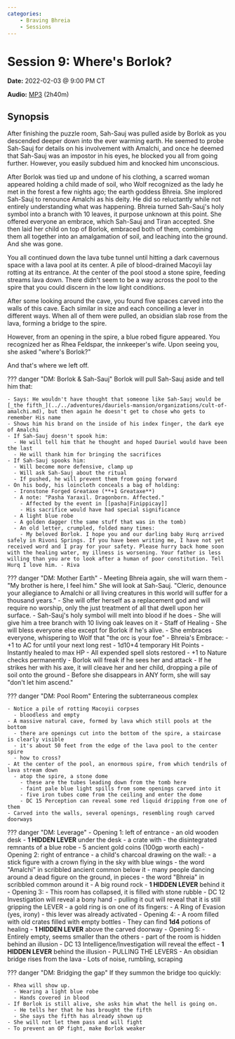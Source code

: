 ```yaml
---
categories:
    - Braving Bhreia
    - Sessions
---
```

# Session 9: Where's Borlok?

**Date:** 2022-02-03 @ 9:00 PM CT

**Audio:** [MP3](https://drive.google.com/file/d/18chMR_IEwWNSyKaIj0LH9p2qGzGFuWlM/view?usp=sharing) (2h40m)

## Synopsis

After finishing the puzzle room, Sah-Sauj was pulled aside by Borlok as you descended deeper down into the ever warming earth. He seemed to probe Sah-Sauj for details on his involvement with Amalchi, and once he deemed that Sah-Sauj was an impostor in his eyes, he blocked you all from going further. However, you easily subdued him and knocked him unconscious.

After Borlok was tied up and undone of his clothing, a scarred woman appeared holding a child made of soil, who Wolf recognized as the lady he met in the forest a few nights ago; the earth goddess Bhreia. She implored Sah-Sauj to renounce Amalchi as his deity. He did so reluctantly while not entirely understanding what was happening. Bhreia turned Sah-Sauj's holy symbol into a branch with 10 leaves, it purpose unknown at this point. She offered everyone an embrace, which Sah-Sauj and Tiran accepted. She then laid her child on top of Borlok, embraced both of them, combining them all together into an amalgamation of soil, and leaching into the ground. And she was gone.

You all continued down the lava tube tunnel until hitting a dark cavernous space with a lava pool at its center. A pile of blood-drained Macoyii lay rotting at its entrance. At the center of the pool stood a stone spire, feeding streams lava down. There didn't seem to be a way across the pool to the spire that you could discern in the low light conditions.

After some looking around the cave, you found five spaces carved into the walls of this cave. Each similar in size and each conceiling a lever in different ways. When all of them were pulled, an obsidian slab rose from the lava, forming a bridge to the spire.

However, from an opening in the spire, a blue robed figure appeared. You recognized her as Rhea Feldspar, the innkeeper's wife. Upon seeing you, she asked "where's Borlok?"

And that's where we left off.

??? danger "DM: Borlok & Sah-Sauj"
    Borlok will pull Sah-Sauj aside and tell him that:

    - Says: He wouldn't have thought that someone like Sah-Sauj would be [_the fifth_](../../adventures/dauriels-mansion/organizations/cult-of-amalchi.md), but then again he doesn't get to chose who gets to remember His name
    - Shows him his brand on the inside of his index finger, the dark eye of Amalchi
    - If Sah-Sauj doesn't spook him:
      - He will tell him that he thought and hoped Dauriel would have been the last
      - He will thank him for bringing the sacrifices
    - If Sah-Sauj spooks him:
      - Will become more defensive, clamp up
      - Will ask Sah-Sauj about the ritual
      - If pushed, he will prevent them from going forward
    - On his body, his loincloth conceals a bag of holding:
      - Ironstone Forged Greataxe (**+1 Greataxe**)
      - A note: "Pasha Yaraxil. Dragonborn. Affected."
        - Affected by the event in [[pasha|Finippicay]]
        - His sacrifice would have had special significance
      - A light blue robe
      - A golden dagger (the same stuff that was in the tomb)
      - An old letter, crumpled, folded many times:
        - My beloved Borlok. I hope you and our darling baby Hurq arrived safely in Rivoni Springs. If you have been writing me, I have not yet received word and I pray for your safety. Please hurry back home soon with the healing water, my illness is worsening. Your father is less willing than you are to look after a human of poor constitution. Tell Hurq I love him. - Riva

??? danger "DM: Mother Earth"
    - Meeting Bhreia again, she will warn them
      - "My brother is here, I feel him." She will look at Sah-Sauj. "Cleric, denounce your allegiance to Amalchi or all living creatures in this world will suffer for a thousand years."
      - She will offer herself as a replacement god and will require no worship, only the just treatment of all that dwell upon her surface.
        - Sah-Sauj's holy symbol will melt into blood if he does
        - She will give him a tree branch with 10 living oak leaves on it
          - Staff of Healing
        - She will bless everyone else except for Borlok if he's alive.
          - She embraces everyone, whispering to Wolf that "the orc is your foe"
          - Bhreia's Embrace:
            - +1 to AC for until your next long rest
            - 1d10+4 temporary Hit Points
            - Instantly healed to max HP
            - All expended spell slots restored
            - +1 to Nature checks permanently
      - Borlok will freak if he sees her and attack
      - If he strikes her with his axe, it will cleave her and her child, dropping a pile of soil onto the ground
      - Before she disappears in ANY form, she will say "don't let him ascend."

??? danger "DM: Pool Room"
    Entering the subterraneous complex

    - Notice a pile of rotting Macoyii corpses
      - bloodless and empty
    - A massive natural cave, formed by lava which still pools at the bottom
      - there are openings cut into the bottom of the spire, a staircase is clearly visible
      - it's about 50 feet from the edge of the lava pool to the center spire
      - how to cross?
    - At the center of the pool, an enormous spire, from which tendrils of lava stream down
      - atop the spire, a stone dome
        - these are the tubes leading down from the tomb here
        - faint pale blue light spills from some openings carved into it
        - five iron tubes come from the ceiling and enter the dome
        - DC 15 Perception can reveal some red liquid dripping from one of them
    - Carved into the walls, several openings, resembling rough carved doorways

??? danger "DM: Leverage"
    - Opening 1: left of entrance
      - an old wooden desk
        - **1 HIDDEN LEVER** under the desk
      - a crate with
        - the disintegrated remnants of a blue robe
        - 5 ancient gold coins (100gp worth each)
    - Opening 2: right of entrance
      - a child's charcoal drawing on the wall:
        - a stick figure with a crown flying in the sky with blue wings
        - the word "Amalchi" in scribbled ancient common below it
        - many people dancing around a dead figure on the ground, in pieces
        - the word "Bhreia" in scribbled common around it
      - A big round rock
        - **1 HIDDEN LEVER** behind it
    - Opening 3:
      - This room has collapsed, it is filled with stone rubble
      - DC 12 Investigation will reveal a bony hand
        - pulling it out will reveal that it is still gripping the LEVER
        - a gold ring is on one of its fingers:
          - A Ring of Evasion (yes, irony)
      - this lever was already activated
    - Opening 4:
      - A room filled with old crates filled with empty bottles
      - They can find **1d4** potions of healing
      - **1 HIDDEN LEVER** above the carved doorway
    - Opening 5:
      - Entirely empty, seems smaller than the others
      - part of the room is hidden behind an illusion
      - DC 13 Intelligence/Investigation will reveal the effect
      - **1 HIDDEN LEVER** behind the illusion
    - PULLING THE LEVERS
      - An obsidian bridge rises from the lava
      - Lots of noise, rumbling, scraping

??? danger "DM: Bridging the gap"
    If they summon the bridge too quickly:

    - Rhea will show up.
      - Wearing a light blue robe
      - Hands covered in blood
    - If Borlok is still alive, she asks him what the hell is going on.
      - He tells her that he has brought the fifth
      - She says the fifth has already shown up
    - She will not let them pass and will fight
    - To prevent an OP fight, make Borlok weaker
